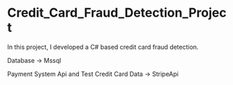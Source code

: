 # Credit_Card_Fraud_Detection_Project
In this project, I developed a C# based credit card fraud detection.


Database -> Mssql

Payment System Api and Test Credit Card Data -> StripeApi

